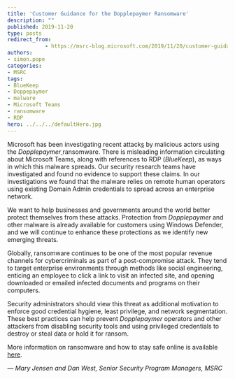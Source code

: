 ```yaml
---
title: 'Customer Guidance for the Dopplepaymer Ransomware'
description: ""
published: 2019-11-20
type: posts
redirect_from:
            - https://msrc-blog.microsoft.com/2019/11/20/customer-guidance-for-the-dopplepaymer-ransomware/
authors:
- simon.pope
categories:
- MSRC
tags:
- BlueKeep
- Doppepaymer
- malware
- Microsoft Teams
- ransomware
- RDP
hero: ../../../defaultHero.jpg
---
```

<!-- wp:paragraph -->

Microsoft has been investigating recent attack[s]() by malicious actors using the _Dopplepaymer_[ ]()ransomware. There is misleading information circulating about Microsoft Teams, along with references to RDP (_BlueKeep_), as ways in which this malware spreads. Our security research teams have investigated and found no evidence to support these claims. In our investigations we found that the malware relies on remote human operators using existing Domain Admin credentials to spread across an enterprise network.

<!-- /wp:paragraph -->

<!-- wp:paragraph -->

We want to help businesses and governments around the world better protect themselves from these attacks. Protection from _Dopplepaymer_ and other malware is already available for customers using Windows Defender, and we will continue to enhance these protections as we identify new emerging threats.

<!-- /wp:paragraph -->

<!-- wp:paragraph -->

Globally, ransomware continues to be one of the most popular revenue channels for cybercriminals as part of a post-compromise attack. They tend to target enterprise environments through methods like social engineering, enticing an employee to click a link to visit an infected site, and opening downloaded or emailed infected documents and programs on their computers.

<!-- /wp:paragraph -->

<!-- wp:paragraph -->

Security administrators should view this threat as additional motivation to enforce good credential hygiene, least privilege, and network segmentation. These best practices can help prevent _Dopplepaymer_ operators and other attackers from disabling security tools and using privileged credentials to destroy or steal data or hold it for ransom.

<!-- /wp:paragraph -->

<!-- wp:paragraph -->

More information on ransomware and how to stay safe online is available [here](https://www.microsoft.com/security/blog/2016/05/18/the-5ws-and-1h-of-ransomware/).

<!-- /wp:paragraph -->

<!-- wp:paragraph -->

_— Mary Jensen and Dan West, Senior Security Program Managers, MSRC_

<!-- /wp:paragraph -->
